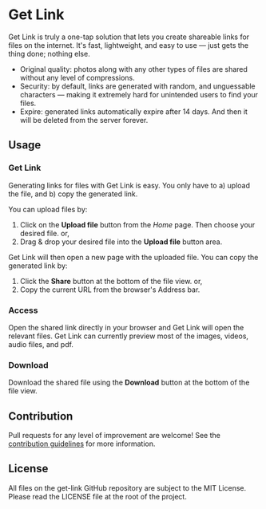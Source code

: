 # Get Link

Get Link is truly a one-tap solution that lets you create shareable links for files on the internet. It's fast, lightweight, and easy to use — just gets the thing done; nothing else.

- Original quality: photos along with any other types of files are shared without any level of compressions.
- Security: by default, links are generated with random, and unguessable characters — making it extremely hard for unintended users to find your files.
- Expire: generated links automatically expire after 14 days. And then it will be deleted from the server forever.

## Usage

### Get Link

Generating links for files with Get Link is easy. You only have to a) upload the file, and b) copy the generated link.

You can upload files by:

1.  Click on the **Upload file** button from the _Home_ page. Then choose your desired file. or,
1.  Drag & drop your desired file into the **Upload file** button area.

Get Link will then open a new page with the uploaded file. You can copy the generated link by:

1.  Click the **Share** button at the bottom of the file view. or,
1.  Copy the current URL from the browser's Address bar.

### Access

Open the shared link directly in your browser and Get Link will open the relevant files. Get Link can currently preview most of the images, videos, audio files, and pdf.

### Download

Download the shared file using the **Download** button at the bottom of the file view.

## Contribution

Pull requests for any level of improvement are welcome! See the [contribution guidelines](/docs/contributing.md) for more information.

## License

All files on the get-link GitHub repository are subject to the MIT License. Please read the LICENSE file at the root of the project.
